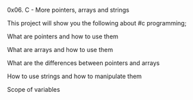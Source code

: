0x06. C - More pointers, arrays and strings

This project will show you the following about #c programming;

What are pointers and how to use them

What are arrays and how to use them

What are the differences between pointers and arrays

How to use strings and how to manipulate them

Scope of variables

